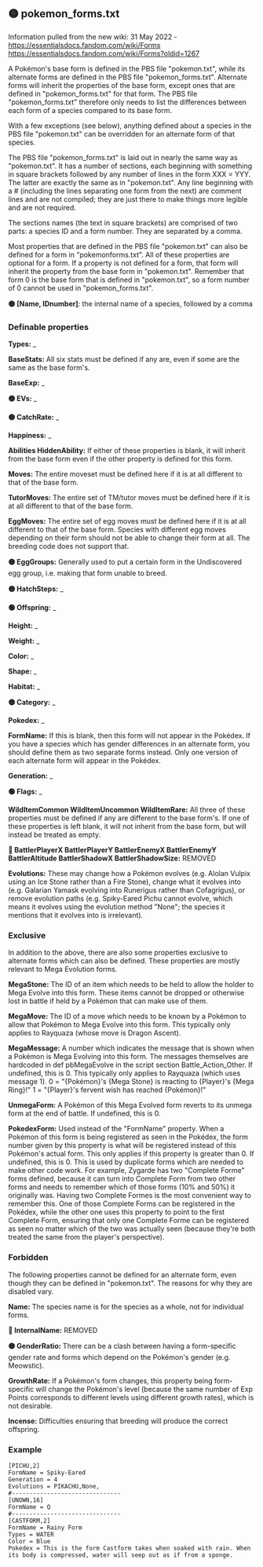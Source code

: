 ## 🟡 pokemon_forms.txt

Information pulled from the new wiki:
31 May 2022 - https://essentialsdocs.fandom.com/wiki/Forms
https://essentialsdocs.fandom.com/wiki/Forms?oldid=1267

A Pokémon's base form is defined in the PBS file "pokemon.txt", while its alternate forms are defined in the PBS file "pokemon_forms.txt". Alternate forms will inherit the properties of the base form, except ones that are defined in "pokemon_forms.txt" for that form. The PBS file "pokemon_forms.txt" therefore only needs to list the differences between each form of a species compared to its base form.

With a few exceptions (see below), anything defined about a species in the PBS file "pokemon.txt" can be overridden for an alternate form of that species.

The PBS file "pokemon_forms.txt" is laid out in nearly the same way as "pokemon.txt". It has a number of sections, each beginning with something in square brackets followed by any number of lines in the form XXX = YYY. The latter are exactly the same as in "pokemon.txt". Any line beginning with a # (including the lines separating one form from the next) are comment lines and are not compiled; they are just there to make things more legible and are not required.

The sections names (the text in square brackets) are comprised of two parts: a species ID and a form number. They are separated by a comma.



Most properties that are defined in the PBS file "pokemon.txt" can also be defined for a form in "pokemonforms.txt". All of these properties are optional for a form. If a property is not defined for a form, that form will inherit the property from the base form in "pokemon.txt".
Remember that form 0 is the base form that is defined in "pokemon.txt", so a form number of 0 cannot be used in "pokemon_forms.txt".

**🟡 [Name, IDnumber]**:
 the internal name of a species, followed by a comma

### Definable properties

**Types:**
_

**BaseStats:**
All six stats must be defined if any are, even if some are the same as the base form's.

**BaseExp:**
_

**🟡 EVs:**
_

**🟡 CatchRate:**
_

**Happiness:**
_

**Abilities
HiddenAbility:**
If either of these properties is blank, it will inherit from the base form even if the other property is defined for this form.

**Moves:**
The entire moveset must be defined here if it is at all different to that of the base form.

**TutorMoves:**
The entire set of TM/tutor moves must be defined here if it is at all different to that of the base form.


**EggMoves:**
The entire set of egg moves must be defined here if it is at all different to that of the base form.
Species with different egg moves depending on their form should not be able to change their form at all. The breeding code does not support that.

**🟡 EggGroups:**
Generally used to put a certain form in the Undiscovered egg group, i.e. making that form unable to breed.

**🟡 HatchSteps:**
_

**🟢 Offspring:**
_


**Height:**
_

**Weight:**
_

**Color:**
_

**Shape:**
_

**Habitat:**
_

**🟡 Category:**
_

**Pokedex:**
_

**FormName:**
If this is blank, then this form will not appear in the Pokédex.
If you have a species which has gender differences in an alternate form, you should define them as two separate forms instead. Only one version of each alternate form will appear in the Pokédex.

**Generation:**
_

**🟢 Flags:**
_

**WildItemCommon
WildItemUncommon
WildItemRare:**
All three of these properties must be defined if any are different to the base form's. If one of these properties is left blank, it will not inherit from the base form, but will instead be treated as empty.

**🔴 BattlerPlayerX
BattlerPlayerY
BattlerEnemyX
BattlerEnemyY
BattlerAltitude
BattlerShadowX
BattlerShadowSize:**
REMOVED

**Evolutions:**
These may change how a Pokémon evolves (e.g. Alolan Vulpix using an Ice Stone rather than a Fire Stone), change what it evolves into (e.g. Galarian Yamask evolving into Runerigus rather than Cofagrigus), or remove evolution paths (e.g. Spiky-Eared Pichu cannot evolve, which means it evolves using the evolution method "None"; the species it mentions that it evolves into is irrelevant).

### Exclusive

In addition to the above, there are also some properties exclusive to alternate forms which can also be defined. These properties are mostly relevant to Mega Evolution forms.

**MegaStone:**
The ID of an item which needs to be held to allow the holder to Mega Evolve into this form.
These items cannot be dropped or otherwise lost in battle if held by a Pokémon that can make use of them.

**MegaMove:**
The ID of a move which needs to be known by a Pokémon to allow that Pokémon to Mega Evolve into this form. This typically only applies to Rayquaza (whose move is Dragon Ascent).

**MegaMessage:**
A number which indicates the message that is shown when a Pokémon is Mega Evolving into this form. The messages themselves are hardcoded in def pbMegaEvolve in the script section Battle_Action_Other. If undefined, this is 0. This typically only applies to Rayquaza (which uses message 1).
0 = "{Pokémon}'s {Mega Stone} is reacting to {Player}'s {Mega Ring}!"
1 = "{Player}'s fervent wish has reached {Pokémon}!"

**UnmegaForm:**
A Pokémon of this Mega Evolved form reverts to its unmega form at the end of battle. If undefined, this is 0.

**PokedexForm:**
Used instead of the "FormName" property. When a Pokémon of this form is being registered as seen in the Pokédex, the form number given by this property is what will be registered instead of this Pokémon's actual form. This only applies if this property is greater than 0. If undefined, this is 0.
This is used by duplicate forms which are needed to make other code work. For example, Zygarde has two "Complete Forme" forms defined, because it can turn into Complete Form from two other forms and needs to remember which of those forms (10% and 50%) it originally was. Having two Complete Formes is the most convenient way to remember this. One of those Complete Forms can be registered in the Pokédex, while the other one uses this property to point to the first Complete Form, ensuring that only one Complete Forme can be registered as seen no matter which of the two was actually seen (because they're both treated the same from the player's perspective).


### Forbidden

The following properties cannot be defined for an alternate form, even though they can be defined in "pokemon.txt". The reasons for why they are disabled vary.

**Name:**
The species name is for the species as a whole, not for individual forms.

**🔴 InternalName:**
REMOVED

**🟡 GenderRatio:**
There can be a clash between having a form-specific gender rate and forms which depend on the Pokémon's gender (e.g. Meowstic).

**GrowthRate:**
If a Pokémon's form changes, this property being form-specific will change the Pokémon's level (because the same number of Exp Points corresponds to different levels using different growth rates), which is not desirable.

**Incense:**
Difficulties ensuring that breeding will produce the correct offspring.


### Example
```
[PICHU,2]
FormName = Spiky-Eared
Generation = 4
Evolutions = PIKACHU,None,
#-------------------------------
[UNOWN,16]
FormName = Q
#-------------------------------
[CASTFORM,2]
FormName = Rainy Form
Types = WATER
Color = Blue
Pokedex = This is the form Castform takes when soaked with rain. When its body is compressed, water will seep out as if from a sponge.
```